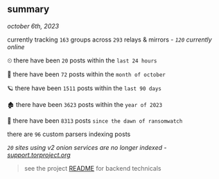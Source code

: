 
## summary
_october 6th, 2023_

currently tracking `163` groups across `293` relays & mirrors - _`120` currently online_

⏲ there have been `20` posts within the `last 24 hours`

🦈 there have been `72` posts within the `month of october`

🪐 there have been `1511` posts within the `last 90 days`

🏚 there have been `3623` posts within the `year of 2023`

🦕 there have been `8313` posts `since the dawn of ransomwatch`

there are `96` custom parsers indexing posts

_`20` sites using v2 onion services are no longer indexed - [support.torproject.org](https://support.torproject.org/onionservices/v2-deprecation/)_

> see the project [README](https://github.com/joshhighet/ransomwatch#ransomwatch--) for backend technicals

